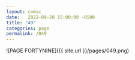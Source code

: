 ```yaml
---
layout: comic
date:   2022-09-28 15:00:00 -0500
title: "49"
categories: page
permalink: /049
---
```

![PAGE FORTYNINE]({{ site.url }}/pages/049.png)
